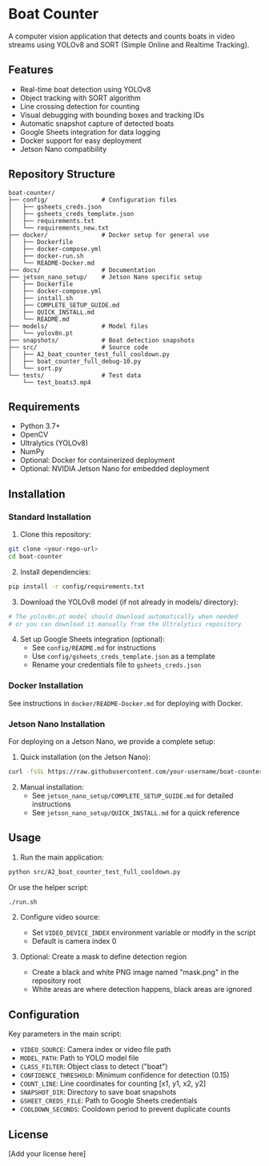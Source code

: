 # Boat Counter

A computer vision application that detects and counts boats in video streams using YOLOv8 and SORT (Simple Online and Realtime Tracking).

## Features

- Real-time boat detection using YOLOv8
- Object tracking with SORT algorithm
- Line crossing detection for counting
- Visual debugging with bounding boxes and tracking IDs
- Automatic snapshot capture of detected boats
- Google Sheets integration for data logging
- Docker support for easy deployment
- Jetson Nano compatibility

## Repository Structure

```
boat-counter/
├── config/               # Configuration files
│   ├── gsheets_creds.json
│   ├── gsheets_creds_template.json
│   ├── requirements.txt
│   └── requirements_new.txt
├── docker/               # Docker setup for general use
│   ├── Dockerfile
│   ├── docker-compose.yml
│   ├── docker-run.sh
│   └── README-Docker.md
├── docs/                 # Documentation
├── jetson_nano_setup/    # Jetson Nano specific setup
│   ├── Dockerfile
│   ├── docker-compose.yml
│   ├── install.sh
│   ├── COMPLETE_SETUP_GUIDE.md
│   ├── QUICK_INSTALL.md
│   └── README.md
├── models/               # Model files
│   └── yolov8n.pt
├── snapshots/            # Boat detection snapshots
├── src/                  # Source code
│   ├── A2_boat_counter_test_full_cooldown.py
│   ├── boat_counter_full_debug-10.py
│   └── sort.py
└── tests/                # Test data
    └── test_boats3.mp4
```

## Requirements

- Python 3.7+
- OpenCV
- Ultralytics (YOLOv8)
- NumPy
- Optional: Docker for containerized deployment
- Optional: NVIDIA Jetson Nano for embedded deployment

## Installation

### Standard Installation

1. Clone this repository:
```bash
git clone <your-repo-url>
cd boat-counter
```

2. Install dependencies:
```bash
pip install -r config/requirements.txt
```

3. Download the YOLOv8 model (if not already in models/ directory):
```bash
# The yolov8n.pt model should download automatically when needed
# or you can download it manually from the Ultralytics repository
```

4. Set up Google Sheets integration (optional):
   - See `config/README.md` for instructions
   - Use `config/gsheets_creds_template.json` as a template
   - Rename your credentials file to `gsheets_creds.json`

### Docker Installation

See instructions in `docker/README-Docker.md` for deploying with Docker.

### Jetson Nano Installation

For deploying on a Jetson Nano, we provide a complete setup:

1. Quick installation (on the Jetson Nano):
```bash
curl -fsSL https://raw.githubusercontent.com/your-username/boat-counter/main/jetson_nano_setup/install.sh | bash
```

2. Manual installation:
   - See `jetson_nano_setup/COMPLETE_SETUP_GUIDE.md` for detailed instructions
   - See `jetson_nano_setup/QUICK_INSTALL.md` for a quick reference

## Usage

1. Run the main application:
```bash
python src/A2_boat_counter_test_full_cooldown.py
```
Or use the helper script:
```bash
./run.sh
```

2. Configure video source:
   - Set `VIDEO_DEVICE_INDEX` environment variable or modify in the script
   - Default is camera index 0

3. Optional: Create a mask to define detection region
   - Create a black and white PNG image named "mask.png" in the repository root
   - White areas are where detection happens, black areas are ignored

## Configuration

Key parameters in the main script:

- `VIDEO_SOURCE`: Camera index or video file path
- `MODEL_PATH`: Path to YOLO model file 
- `CLASS_FILTER`: Object class to detect ("boat")
- `CONFIDENCE_THRESHOLD`: Minimum confidence for detection (0.15)
- `COUNT_LINE`: Line coordinates for counting [x1, y1, x2, y2]
- `SNAPSHOT_DIR`: Directory to save boat snapshots
- `GSHEET_CREDS_FILE`: Path to Google Sheets credentials
- `COOLDOWN_SECONDS`: Cooldown period to prevent duplicate counts

## License

[Add your license here] 